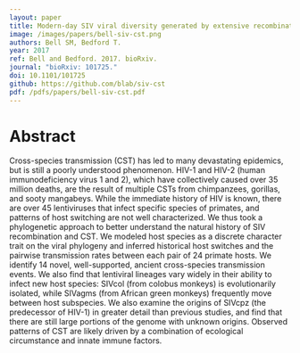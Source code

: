 ```yaml
---
layout: paper
title: Modern-day SIV viral diversity generated by extensive recombination and cross-species transmission
image: /images/papers/bell-siv-cst.png
authors: Bell SM, Bedford T.
year: 2017
ref: Bell and Bedford. 2017. bioRxiv.
journal: "bioRxiv: 101725."
doi: 10.1101/101725
github: https://github.com/blab/siv-cst
pdf: /pdfs/papers/bell-siv-cst.pdf
---
```


# Abstract

Cross-species transmission (CST) has led to many devastating epidemics, but is still a poorly understood phenomenon. HIV-1 and HIV-2 (human immunodeficiency virus 1 and 2), which have collectively caused over 35 million deaths, are the result of multiple CSTs from chimpanzees, gorillas, and sooty mangabeys. While the immediate history of HIV is known, there are over 45 lentiviruses that infect specific species of primates, and patterns of host switching are not well characterized. We thus took a phylogenetic approach to better understand the natural history of SIV recombination and CST. We modeled host species as a discrete character trait on the viral phylogeny and inferred historical host switches and the pairwise transmission rates between each pair of 24 primate hosts. We identify 14 novel, well-supported, ancient cross-species transmission events. We also find that lentiviral lineages vary widely in their ability to infect new host species: SIVcol (from colobus monkeys) is evolutionarily isolated, while SIVagms (from African green monkeys) frequently move between host subspecies. We also examine the origins of SIVcpz (the predecessor of HIV-1) in greater detail than previous studies, and find that there are still large portions of the genome with unknown origins. Observed patterns of CST are likely driven by a combination of ecological circumstance and innate immune factors.
